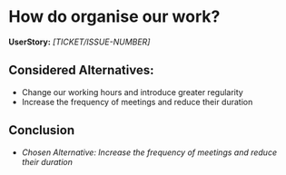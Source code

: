 # How do organise our work?
**UserStory:** *[TICKET/ISSUE-NUMBER]*

## Considered Alternatives:
* Change our working hours and introduce greater regularity
* Increase the frequency of meetings and reduce their duration

## Conclusion
* *Chosen Alternative: Increase the frequency of meetings and reduce their duration*

